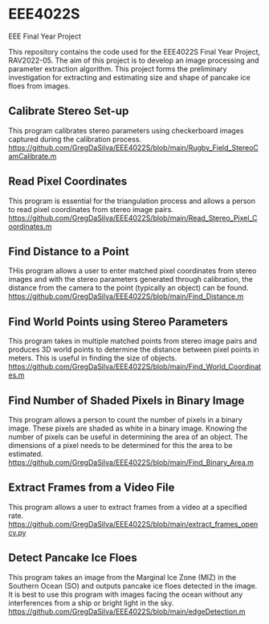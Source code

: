 # EEE4022S
EEE Final Year Project

This repository contains the code used for the EEE4022S Final Year Project, RAV2022-05. 
The aim of this project is to develop an image processing and parameter extraction algorithm. 
This project forms the preliminary investigation for extracting and estimating size and shape of pancake ice floes from images.

## Calibrate Stereo Set-up
This program calibrates stereo parameters using checkerboard images captured during the calibration process.
https://github.com/GregDaSilva/EEE4022S/blob/main/Rugby_Field_StereoCamCalibrate.m

## Read Pixel Coordinates
This program is essential for the triangulation process and allows a person to read pixel coordinates from stereo image pairs.
https://github.com/GregDaSilva/EEE4022S/blob/main/Read_Stereo_Pixel_Coordinates.m

## Find Distance to a Point
THis program allows a user to enter matched pixel coordinates from stereo images and with the stereo parameters generated through calibration, the distance from the camera to the point (typically an object) can be found.
https://github.com/GregDaSilva/EEE4022S/blob/main/Find_Distance.m

## Find World Points using Stereo Parameters
This program takes in multiple matched points from stereo image pairs and produces 3D world points to determine the distance between pixel points in meters. 
This is useful in finding the size of objects.
https://github.com/GregDaSilva/EEE4022S/blob/main/Find_World_Coordinates.m

## Find Number of Shaded Pixels in Binary Image
This program allows a person to count the number of pixels in a binary image. 
These pixels are shaded as white in a binary image. Knowing the number of pixels can be useful in determining the area of an object. 
The dimensions of a pixel needs to be determined for this the area to be estimated.
https://github.com/GregDaSilva/EEE4022S/blob/main/Find_Binary_Area.m

## Extract Frames from a Video File
This program allows a user to extract frames from a video at a specified rate.
https://github.com/GregDaSilva/EEE4022S/blob/main/extract_frames_opencv.py

## Detect Pancake Ice Floes
This program takes an image from the Marginal Ice Zone (MIZ) in the Southern Ocean (SO) and outputs pancake ice floes detected in the image. 
It is best to use this program with images facing the ocean without any interferences from a ship or bright light in the sky.
https://github.com/GregDaSilva/EEE4022S/blob/main/edgeDetection.m 
